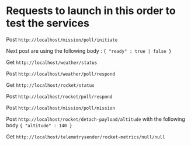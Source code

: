 # Requests to launch in this order to test the services

Post `http://localhost/mission/poll/initiate`

Next post are using the following body :
`
{
    "ready" : true | false
}
`

Get `http://localhost/weather/status`

Post `http://localhost/weather/poll/respond`

Get `http://localhost/rocket/status`

Post `http://localhost/rocket/poll/respond`

Post `http://localhost/mission/poll/mission`

Post `http://localhost/rocket/detach-payload/altitude` with the following body
`
{
    "altitude" : 140
}
`

Get `http://localhost/telemetrysender/rocket-metrics/null/null`